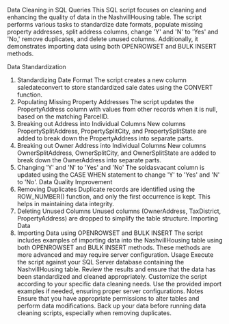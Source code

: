 Data Cleaning in SQL Queries
This SQL script focuses on cleaning and enhancing the quality of data in the NashvillHousing table. The script performs various tasks to standardize date formats, populate missing property addresses, split address columns, change 'Y' and 'N' to 'Yes' and 'No,' remove duplicates, and delete unused columns. Additionally, it demonstrates importing data using both OPENROWSET and BULK INSERT methods.

Data Standardization
1. Standardizing Date Format
The script creates a new column saledateconvert to store standardized sale dates using the CONVERT function.
2. Populating Missing Property Addresses
The script updates the PropertyAddress column with values from other records when it is null, based on the matching ParcelID.
3. Breaking out Address into Individual Columns
New columns PropertySplitAddress, PropertySplitCity, and PropertySplitState are added to break down the PropertyAddress into separate parts.
4. Breaking out Owner Address into Individual Columns
New columns OwnerSplitAddress, OwnerSplitCity, and OwnerSplitState are added to break down the OwnerAddress into separate parts.
5. Changing 'Y' and 'N' to 'Yes' and 'No'
The soldasvacant column is updated using the CASE WHEN statement to change 'Y' to 'Yes' and 'N' to 'No'.
Data Quality Improvement
6. Removing Duplicates
Duplicate records are identified using the ROW_NUMBER() function, and only the first occurrence is kept. This helps in maintaining data integrity.
7. Deleting Unused Columns
Unused columns (OwnerAddress, TaxDistrict, PropertyAddress) are dropped to simplify the table structure.
Importing Data
8. Importing Data using OPENROWSET and BULK INSERT
The script includes examples of importing data into the NashvillHousing table using both OPENROWSET and BULK INSERT methods. These methods are more advanced and may require server configuration.
Usage
Execute the script against your SQL Server database containing the NashvillHousing table.
Review the results and ensure that the data has been standardized and cleaned appropriately.
Customize the script according to your specific data cleaning needs.
Use the provided import examples if needed, ensuring proper server configurations.
Notes
Ensure that you have appropriate permissions to alter tables and perform data modifications.
Back up your data before running data cleaning scripts, especially when removing duplicates.
